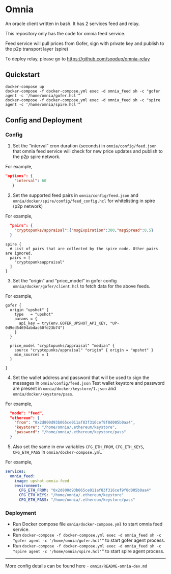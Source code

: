 # Omnia
An oracle client written in bash. It has 2 services feed and relay.

This repository only has the code for omnia feed service.

Feed service will pull prices from Gofer, sign with private key and publish to the p2p transport layer (spire) 

To deploy relay, please go to https://github.com/soodup/omnia-relay

## Quickstart


```
docker-compose up
docker-compose -f docker-compose.yml exec -d omnia_feed sh -c "gofer agent -c '/home/omnia/gofer.hcl'”
docker-compose -f docker-compose.yml exec -d omnia_feed sh -c "spire agent -c '/home/omnia/spire.hcl'”
```

## Config and Deployment

### Config

1) Set the “interval” cron duration (seconds) in `omnia/config/feed.json` that omnia feed service will check for new price updates and publish to the p2p spire network.

For example,
```json
"options": {
    "interval": 60
   }
```
2) Set the supported feed pairs in `omnia/config/feed.json` and `omnia/docker/spire/config/feed_config.hcl` for whitelisting in spire (p2p network)

For example,
```json
  "pairs": {
    "cryptopunks/appraisal":{"msgExpiration":300,"msgSpread":0.5}
  }
```
```hcl
spire {
  # List of pairs that are collected by the spire node. Other pairs are ignored.
  pairs = [
    "cryptopunksappraisal"
  ]
}
```
3) Set the “origin” and “price_model” in gofer config `omnia/docker/gofer/client.hcl` to fetch data for the above feeds.

For example,
```hcl
gofer {
  origin "upshot" {
    type   = "upshot"
    params = {
      api_key = try(env.GOFER_UPSHOT_API_KEY, "UP-0d9ed54694abdac60fd23b74")
    }
  }

  price_model "cryptopunks/appraisal" "median" {
    source "cryptopunks/appraisal" "origin" { origin = "upshot" }
    min_sources = 1
  }

}
```

4) Set the wallet address and password that will be used to sign the messages in `omnia/config/feed.json`
Test wallet keystore and password are present in `omnia/docker/keystore/1.json` and `omnia/docker/keystore/pass`.

For example, 
```json
  "mode": "feed",
  "ethereum": {
    "from": "0x2d800d93b065ce011af83f316cef9f0d005b0aa4",
    "keystore": "/home/omnia/.ethereum/keystore",
    "password": "/home/omnia/.ethereum/keystore/pass"
  }
```


5) Also set the same in env variables `CFG_ETH_FROM`, `CFG_ETH_KEYS`, `CFG_ETH_PASS` in `omnia/docker-compose.yml`.

For example,
```yaml
services:
  omnia_feed:
    image: upshot-omnia-feed
    environment:
      CFG_ETH_FROM: "0x2d800d93b065ce011af83f316cef9f0d005b0aa4"
      CFG_ETH_KEYS: "/home/omnia/.ethereum/keystore"
      CFG_ETH_PASS: "/home/omnia/.ethereum/keystore/pass"
```

### Deployment
- Run Docker compose file `omnia/docker-compose.yml` to start omnia feed service.
- Run `docker-compose -f docker-compose.yml exec -d omnia_feed sh -c "gofer agent -c '/home/omnia/gofer.hcl'”` to start gofer agent process.
- Run `docker-compose -f docker-compose.yml exec -d omnia_feed sh -c "spire agent -c '/home/omnia/spire.hcl'”` to start spire agent process.
---
More config details can be found here - `omnia/README-omnia-dev.md`